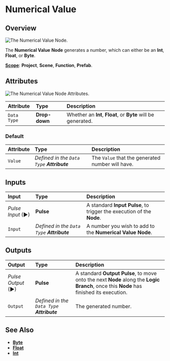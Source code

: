 # Numerical Value

## Overview

![The Numerical Value Node.](../../.gitbook/assets/numericalvaluenode20241.png)

The **Numerical Value** **Node** generates a number, which can either be an **Int**, **Float**, or **Byte**.

[**Scope**](../overview.md#scopes): **Project**, **Scene**, **Function**, **Prefab**.

## Attributes

![The Numerical Value Node Attributes.](../../.gitbook/assets/node-numerical-value2-attr.png)

| Attribute | Type | Description |
| :--- | :--- | :--- |
| `Data Type` | **Drop-down** | Whether an **Int**, **Float**, or **Byte** will be generated. |

### Default

| Attribute | Type | Description |
| :--- | :--- | :--- |
| `Value` | _Defined in the `Data Type` **Attribute**_ | The `Value` that the generated number will have. |

## Inputs

| Input | Type | Description |
| :--- | :--- | :--- |
| _Pulse Input_ \(►\) | **Pulse** | A standard **Input Pulse**, to trigger the execution of the **Node**. |
| `Input` | _Defined in the `Data Type` **Attribute**_ | A number you wish to add to the **Numerical Value** **Node**. |

## Outputs

| Output | Type | Description |
| :--- | :--- | :--- |
| _Pulse Output_ \(►\) | **Pulse** | A standard **Output Pulse**, to move onto the next **Node** along the **Logic Branch**, once this **Node** has finished its execution. |
| `Output` | _Defined in the `Data Type` **Attribute**_ | The generated number. |

## See Also

* [**Byte**](../../objects-and-types/data-types/byte.md)
* [**Float**](../../objects-and-types/data-types/float.md)
* [**Int**](../../objects-and-types/data-types/int.md)

